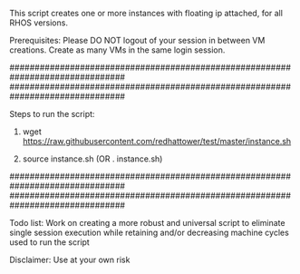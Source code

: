 This script creates one or more instances with floating ip attached, for all RHOS versions.

Prerequisites: Please DO NOT logout of your session in between VM creations. Create as many VMs in the same login session.

###############################################################################
###############################################################################

Steps to run the script:

1. wget https://raw.githubusercontent.com/redhattower/test/master/instance.sh

2. source instance.sh (OR . instance.sh)

###############################################################################
###############################################################################

Todo list: Work on creating a more robust and universal script to eliminate single session execution while retaining and/or decreasing machine cycles used to run the script

Disclaimer: Use at your own risk
